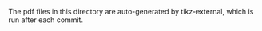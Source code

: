 The pdf files in this directory are auto-generated by tikz-external, which is run after each commit.
